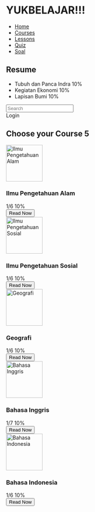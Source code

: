 <html lang="en">
 <head>
  <meta charset="utf-8"/>
  <meta content="width=device-width, initial-scale=1.0" name="viewport"/>
  <title>
   Course Dashboard
  </title>
  <script src="https://cdn.tailwindcss.com">
  </script>
  <link href="https://cdnjs.cloudflare.com/ajax/libs/font-awesome/5.15.3/css/all.min.css" rel="stylesheet"/>
 </head>
 <body class="bg-gray-100">
  <div class="flex">
   <!-- Sidebar -->
   <div class="w-1/4 bg-white p-4">
    <h1 class="text-xl font-bold mb-4">
     YUKBELAJAR!!!
    </h1>
    <nav class="mb-8">
     <ul>
      <li class="mb-2">
       <a class="text-black" href="#">
        Home
       </a>
      </li>
      <li class="mb-2">
       <a class="text-cyan-500" href="#">
        Courses
       </a>
      </li>
      <li class="mb-2">
       <a class="text-black" href="#">
        Lessons
       </a>
      </li>
      <li class="mb-2">
       <a class="text-black" href="#">
        Quiz
       </a>
      </li>
      <li class="mb-2">
       <a class="text-black" href="#">
        Soal
       </a>
      </li>
     </ul>
    </nav>
    <div>
     <h2 class="text-lg font-bold mb-2">
      Resume
     </h2>
     <ul>
      <li class="mb-2">
       <div class="flex justify-between">
        <span>
         Tubuh dan Panca Indra
        </span>
        <span>
         10%
        </span>
       </div>
       <div class="h-1 bg-gray-300">
        <div class="h-1 bg-cyan-500" style="width: 10%;">
        </div>
       </div>
      </li>
      <li class="mb-2">
       <div class="flex justify-between">
        <span>
         Kegiatan Ekonomi
        </span>
        <span>
         10%
        </span>
       </div>
       <div class="h-1 bg-gray-300">
        <div class="h-1 bg-cyan-500" style="width: 10%;">
        </div>
       </div>
      </li>
      <li class="mb-2">
       <div class="flex justify-between">
        <span>
         Lapisan Bumi
        </span>
        <span>
         10%
        </span>
       </div>
       <div class="h-1 bg-gray-300">
        <div class="h-1 bg-cyan-500" style="width: 10%;">
        </div>
       </div>
      </li>
     </ul>
    </div>
   </div>
   <!-- Main Content -->
   <div class="w-3/4 p-4">
    <!-- Header -->
    <div class="flex justify-between items-center mb-8">
     <div class="flex items-center bg-gray-200 p-2 rounded">
      <i class="fas fa-search text-gray-500 mr-2">
      </i>
      <input class="bg-gray-200 outline-none" placeholder="Search" type="text"/>
     </div>
     <div class="flex items-center space-x-4">
      <i class="fas fa-bell text-gray-500">
      </i>
      <i class="fas fa-cog text-gray-500">
      </i>
      <i class="fas fa-user-circle text-gray-500">
      </i>
      <span>
       Login
      </span>
     </div>
    </div>
    <!-- Courses -->
    <h2 class="text-2xl font-bold mb-4">
     Choose your Course
     <span class="text-cyan-500">
      5
     </span>
    </h2>
    <div class="grid grid-cols-2 gap-4">
     <!-- Course Card -->
     <div class="bg-gray-200 p-4 rounded">
      <img alt="Ilmu Pengetahuan Alam" class="w-full h-32 object-cover mb-2" height="100" src="https://storage.googleapis.com/a1aa/image/OgCg4LaUQrLNBNmjd9jqbORAkaO6ECM5Eq6ZbLfNbtka2LeTA.jpg" width="100"/>
      <h3 class="text-lg font-bold mb-2">
       Ilmu Pengetahuan Alam
      </h3>
      <div class="flex justify-between mb-2">
       <span>
        1/6
       </span>
       <span>
        10%
       </span>
      </div>
      <div class="h-1 bg-gray-300 mb-2">
       <div class="h-1 bg-cyan-500" style="width: 10%;">
       </div>
      </div>
      <button class="bg-cyan-500 text-white py-2 px-4 rounded">
       Read Now
      </button>
     </div>
     <!-- Course Card -->
     <div class="bg-gray-200 p-4 rounded">
      <img alt="Ilmu Pengetahuan Sosial" class="w-full h-32 object-cover mb-2" height="100" src="https://storage.googleapis.com/a1aa/image/2VMLCYgf9by0Aa6LbuL2nucD4iORj4eNU7V1eAdkcoDlZv4nA.jpg" width="100"/>
      <h3 class="text-lg font-bold mb-2">
       Ilmu Pengetahuan Sosial
      </h3>
      <div class="flex justify-between mb-2">
       <span>
        1/6
       </span>
       <span>
        10%
       </span>
      </div>
      <div class="h-1 bg-gray-300 mb-2">
       <div class="h-1 bg-cyan-500" style="width: 10%;">
       </div>
      </div>
      <button class="bg-cyan-500 text-white py-2 px-4 rounded">
       Read Now
      </button>
     </div>
     <!-- Course Card -->
     <div class="bg-gray-200 p-4 rounded">
      <img alt="Geografi" class="w-full h-32 object-cover mb-2" height="100" src="https://storage.googleapis.com/a1aa/image/E1KXu3M9e40FOCb2OqiKid5f7xyD53TqaT1zckvLDT83sX8TA.jpg" width="100"/>
      <h3 class="text-lg font-bold mb-2">
       Geografi
      </h3>
      <div class="flex justify-between mb-2">
       <span>
        1/6
       </span>
       <span>
        10%
       </span>
      </div>
      <div class="h-1 bg-gray-300 mb-2">
       <div class="h-1 bg-cyan-500" style="width: 10%;">
       </div>
      </div>
      <button class="bg-cyan-500 text-white py-2 px-4 rounded">
       Read Now
      </button>
     </div>
     <!-- Course Card -->
     <div class="bg-gray-200 p-4 rounded">
      <img alt="Bahasa Inggris" class="w-full h-32 object-cover mb-2" height="100" src="https://storage.googleapis.com/a1aa/image/HXYkKNThMfS2Qabztpy9a7OVHNFYV73hrBVneDfeE0vCzeifE.jpg" width="100"/>
      <h3 class="text-lg font-bold mb-2">
       Bahasa Inggris
      </h3>
      <div class="flex justify-between mb-2">
       <span>
        1/7
       </span>
       <span>
        10%
       </span>
      </div>
      <div class="h-1 bg-gray-300 mb-2">
       <div class="h-1 bg-cyan-500" style="width: 10%;">
       </div>
      </div>
      <button class="bg-cyan-500 text-white py-2 px-4 rounded">
       Read Now
      </button>
     </div>
     <!-- Course Card -->
     <div class="bg-gray-200 p-4 rounded">
      <img alt="Bahasa Indonesia" class="w-full h-32 object-cover mb-2" height="100" src="https://storage.googleapis.com/a1aa/image/SD6V7UUqeD2lPawyTdIfBrXfsgYYfVnqmd0wlvARITrQzeifE.jpg" width="100"/>
      <h3 class="text-lg font-bold mb-2">
       Bahasa Indonesia
      </h3>
      <div class="flex justify-between mb-2">
       <span>
        1/6
       </span>
       <span>
        10%
       </span>
      </div>
      <div class="h-1 bg-gray-300 mb-2">
       <div class="h-1 bg-cyan-500" style="width: 10%;">
       </div>
      </div>
      <button class="bg-cyan-500 text-white py-2 px-4 rounded">
       Read Now
      </button>
     </div>
    </div>
   </div>
  </div>
 </body>
</html>

